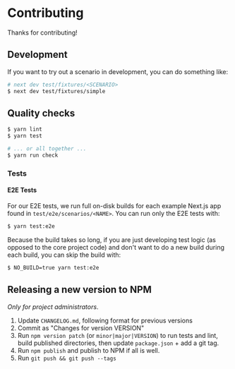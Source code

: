 Contributing
============

Thanks for contributing!

## Development

If you want to try out a scenario in development, you can do something like:

```sh
# next dev test/fixtures/<SCENARIO>
$ next dev test/fixtures/simple
```

## Quality checks

```sh
$ yarn lint
$ yarn test

# ... or all together ...
$ yarn run check
```

### Tests

#### E2E Tests

For our E2E tests, we run full on-disk builds for each example Next.js app found in `test/e2e/scenarios/<NAME>`. You can run only the E2E tests with:

```sh
$ yarn test:e2e
```

Because the build takes so long, if you are just developing test logic (as opposed to the core project code) and don't want to do a new build during each build, you can skip the build with:

```sh
$ NO_BUILD=true yarn test:e2e
```

## Releasing a new version to NPM

_Only for project administrators_.

1. Update `CHANGELOG.md`, following format for previous versions
2. Commit as "Changes for version VERSION"
3. Run `npm version patch` (or `minor|major|VERSION`) to run tests and lint,
   build published directories, then update `package.json` + add a git tag.
4. Run `npm publish` and publish to NPM if all is well.
5. Run `git push && git push --tags`
